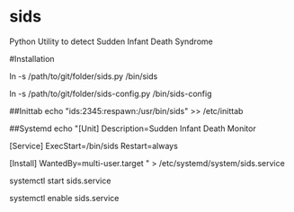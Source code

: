 # sids
Python Utility to detect Sudden Infant Death Syndrome

#Installation 

ln -s /path/to/git/folder/sids.py /bin/sids

ln -s /path/to/git/folder/sids-config.py /bin/sids-config

##Inittab
echo "ids:2345:respawn:/usr/bin/sids" >> /etc/inittab

##Systemd
echo "[Unit]
Description=Sudden Infant Death Monitor
 
[Service]
ExecStart=/bin/sids
Restart=always
 
[Install]
WantedBy=multi-user.target
" > /etc/systemd/system/sids.service

systemctl start sids.service

systemctl enable sids.service

